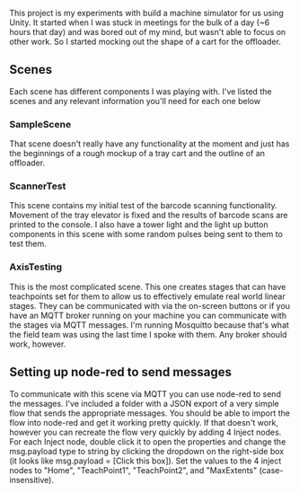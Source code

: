 This project is my experiments with build a machine simulator for us using Unity. It started when I was stuck in meetings for the bulk of a day (~6 hours that day) and was bored out of my mind, but wasn't able to focus on other work. So I started mocking out the shape of a cart for the offloader.

## Scenes
Each scene has different components I was playing with. I've listed the scenes and any relevant information you'll need for each one below

### SampleScene
That scene doesn't really have any functionality at the moment and just has the beginnings of a rough mockup of a tray cart and the outline of an offloader.

### ScannerTest
This scene contains my initial test of the barcode scanning functionality. Movement of the tray elevator is fixed and the results of barcode scans are printed to the console. I also have a tower light and the light up button components in this scene with some random pulses being sent to them to test them.

### AxisTesting
This is the most complicated scene. This one creates stages that can have teachpoints set for them to allow us to effectively emulate real world linear stages. They can be communicated with via the on-screen buttons or if you have an MQTT broker running on your machine you can communicate with the stages via MQTT messages.  I'm running Mosquitto because that's what the field team was using the last time I spoke with them. Any broker should work, however.


## Setting up node-red to send messages
To communicate with this scene via MQTT you can use node-red to send the messages. I've included a folder with a JSON export of a very simple flow that sends the appropriate messages.  You should be able to import the flow into node-red and get it working pretty quickly.  If that doesn't work, however you can recreate the flow very quickly by adding 4 Inject nodes.  For each Inject node, double click it to open the properties and change the msg.payload type to string by clicking the dropdown on the right-side box (it looks like msg.payload = [Click this box]). Set the values to the 4 inject nodes to "Home", "TeachPoint1", "TeachPoint2", and "MaxExtents" (case-insensitive).


